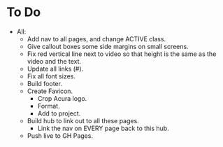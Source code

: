 # To Do

- All:
  - Add nav to all pages, and change ACTIVE class.
  - Give callout boxes some side margins on small screens.
  - Fix red vertical line next to video so that height is the same as the video and the text.
  - Update all links (#).
  - Fix all font sizes.
  - Build footer.
  - Create Favicon.
    - Crop Acura logo.
    - Format.
    - Add to project.
  - Build hub to link out to all these pages.
    - Link the nav on EVERY page back to this hub.
  - Push live to GH Pages.